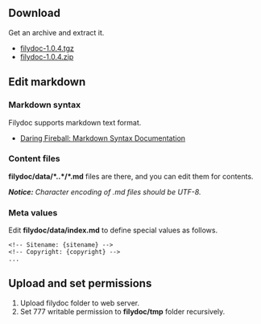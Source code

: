 ## Download
Get an archive and extract it.

- <a href="/filydoc-1.0.4.tgz" target="_top">filydoc-1.0.4.tgz</a>
- <a href="/filydoc-1.0.4.zip" target="_top">filydoc-1.0.4.zip</a>


## Edit markdown
### Markdown syntax
Filydoc supports markdown text format.

- [Daring Fireball: Markdown Syntax Documentation](http://daringfireball.net/projects/markdown/syntax)

### Content files
**filydoc/data/&#x2a;..&#x2a;/*.md** files are there, and you can edit them for contents.

<em>**Notice:** Character encoding of .md files should be UTF-8.</em>

### Meta values
Edit **filydoc/data/index.md** to define special values as follows.

    <!-- Sitename: {sitename} -->
    <!-- Copyright: {copyright} -->
    ...


## Upload and set permissions
1. Upload filydoc folder to web server.
2. Set 777 writable permission to **filydoc/tmp** folder recursively.
